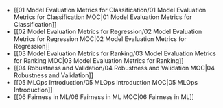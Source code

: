 - [[01 Model Evaluation Metrics for Classification/01 Model Evaluation Metrics for Classification MOC|01 Model Evaluation Metrics for Classification]]
- [[02 Model Evaluation Metrics for Regression/02 Model Evaluation Metrics for Regression MOC|02 Model Evaluation Metrics for Regression]]
- [[03 Model Evaluation Metrics for Ranking/03 Model Evaluation Metrics for Ranking MOC|03 Model Evaluation Metrics for Ranking]]
- [[04 Robustness and Validation/04 Robustness and Validation MOC|04 Robustness and Validation]]
- [[05 MLOps Introduction/05 MLOps Introduction MOC|05 MLOps Introduction]]
- [[06 Fairness in ML/06 Fairness in ML MOC|06 Fairness in ML]]